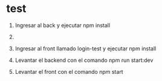 # test
1. Ingresar al back y ejecutar npm install
2. 
3. Ingresar al front llamado login-test y ejecutar npm install

4. Levantar el backend con el comando npm run start:dev

5. Levantar el front con el comando npm start
